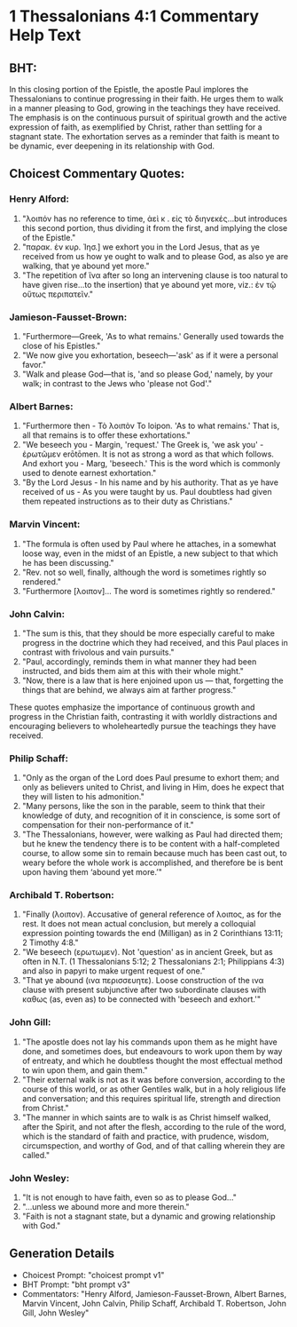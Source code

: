 # 1 Thessalonians 4:1 Commentary Help Text

## BHT:
In this closing portion of the Epistle, the apostle Paul implores the Thessalonians to continue progressing in their faith. He urges them to walk in a manner pleasing to God, growing in the teachings they have received. The emphasis is on the continuous pursuit of spiritual growth and the active expression of faith, as exemplified by Christ, rather than settling for a stagnant state. The exhortation serves as a reminder that faith is meant to be dynamic, ever deepening in its relationship with God.

## Choicest Commentary Quotes:
### Henry Alford:
1. "λοιπόν has no reference to time, ἀεὶ κ . εἰς τὸ διηνεκές...but introduces this second portion, thus dividing it from the first, and implying the close of the Epistle." 
2. "παρακ. ἐν κυρ. Ἰησ.] we exhort you in the Lord Jesus, that as ye received from us how ye ought to walk and to please God, as also ye are walking, that ye abound yet more." 
3. "The repetition of ἵνα after so long an intervening clause is too natural to have given rise...to the insertion) that ye abound yet more, viz.: ἐν τῷ οὕτως περιπατεῖν."

### Jamieson-Fausset-Brown:
1. "Furthermore—Greek, 'As to what remains.' Generally used towards the close of his Epistles."
2. "We now give you exhortation, beseech—'ask' as if it were a personal favor."
3. "Walk and please God—that is, 'and so please God,' namely, by your walk; in contrast to the Jews who 'please not God'."

### Albert Barnes:
1. "Furthermore then - Τὸ λοιπὸν To loipon. 'As to what remains.' That is, all that remains is to offer these exhortations." 
2. "We beseech you - Margin, 'request.' The Greek is, 'we ask you' - ἐρωτῶμεν erōtōmen. It is not as strong a word as that which follows. And exhort you - Marg, 'beseech.' This is the word which is commonly used to denote earnest exhortation."
3. "By the Lord Jesus - In his name and by his authority. That as ye have received of us - As you were taught by us. Paul doubtless had given them repeated instructions as to their duty as Christians."

### Marvin Vincent:
1. "The formula is often used by Paul where he attaches, in a somewhat loose way, even in the midst of an Epistle, a new subject to that which he has been discussing."
2. "Rev. not so well, finally, although the word is sometimes rightly so rendered."
3. "Furthermore [λοιπον]... The word is sometimes rightly so rendered."

### John Calvin:
1. "The sum is this, that they should be more especially careful to make progress in the doctrine which they had received, and this Paul places in contrast with frivolous and vain pursuits."
2. "Paul, accordingly, reminds them in what manner they had been instructed, and bids them aim at this with their whole might."
3. "Now, there is a law that is here enjoined upon us — that, forgetting the things that are behind, we always aim at farther progress."

These quotes emphasize the importance of continuous growth and progress in the Christian faith, contrasting it with worldly distractions and encouraging believers to wholeheartedly pursue the teachings they have received.

### Philip Schaff:
1. "Only as the organ of the Lord does Paul presume to exhort them; and only as believers united to Christ, and living in Him, does he expect that they will listen to his admonition."
2. "Many persons, like the son in the parable, seem to think that their knowledge of duty, and recognition of it in conscience, is some sort of compensation for their non-performance of it."
3. "The Thessalonians, however, were walking as Paul had directed them; but he knew the tendency there is to be content with a half-completed course, to allow some sin to remain because much has been cast out, to weary before the whole work is accomplished, and therefore be is bent upon having them ‘abound yet more.’"

### Archibald T. Robertson:
1. "Finally (λοιπον). Accusative of general reference of λοιπος, as for the rest. It does not mean actual conclusion, but merely a colloquial expression pointing towards the end (Milligan) as in 2 Corinthians 13:11; 2 Timothy 4:8."
2. "We beseech (ερωτωμεν). Not 'question' as in ancient Greek, but as often in N.T. (1 Thessalonians 5:12; 2 Thessalonians 2:1; Philippians 4:3) and also in papyri to make urgent request of one."
3. "That ye abound (ινα περισσευητε). Loose construction of the ινα clause with present subjunctive after two subordinate clauses with καθως (as, even as) to be connected with 'beseech and exhort.'"

### John Gill:
1. "The apostle does not lay his commands upon them as he might have done, and sometimes does, but endeavours to work upon them by way of entreaty, and which he doubtless thought the most effectual method to win upon them, and gain them."
2. "Their external walk is not as it was before conversion, according to the course of this world, or as other Gentiles walk, but in a holy religious life and conversation; and this requires spiritual life, strength and direction from Christ."
3. "The manner in which saints are to walk is as Christ himself walked, after the Spirit, and not after the flesh, according to the rule of the word, which is the standard of faith and practice, with prudence, wisdom, circumspection, and worthy of God, and of that calling wherein they are called."

### John Wesley:
1. "It is not enough to have faith, even so as to please God..."
2. "...unless we abound more and more therein."
3. "Faith is not a stagnant state, but a dynamic and growing relationship with God."


## Generation Details
- Choicest Prompt: "choicest prompt v1"
- BHT Prompt: "bht prompt v3"
- Commentators: "Henry Alford, Jamieson-Fausset-Brown, Albert Barnes, Marvin Vincent, John Calvin, Philip Schaff, Archibald T. Robertson, John Gill, John Wesley"

